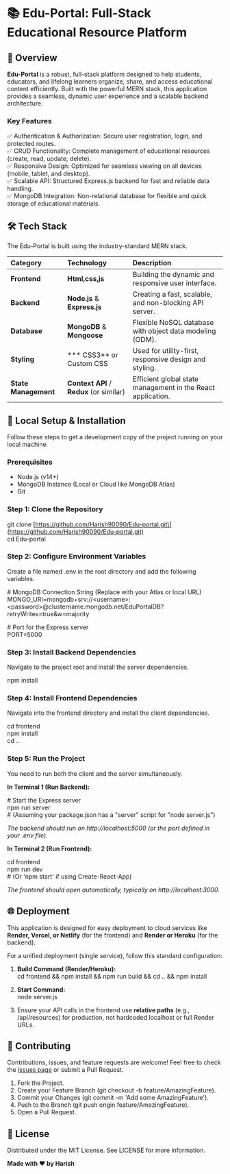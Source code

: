 # **📚 Edu-Portal: Full-Stack Educational Resource Platform**

## **🌟 Overview**

**Edu-Portal** is a robust, full-stack platform designed to help students, educators, and lifelong learners organize, share, and access educational content efficiently. Built with the powerful MERN stack, this application provides a seamless, dynamic user experience and a scalable backend architecture.

### **Key Features**

✅ Authentication & Authorization: Secure user registration, login, and protected routes.  
✅ CRUD Functionality: Complete management of educational resources (create, read, update, delete).  
✅ Responsive Design: Optimized for seamless viewing on all devices (mobile, tablet, and desktop).  
✅ Scalable API: Structured Express.js backend for fast and reliable data handling.  
✅ MongoDB Integration: Non-relational database for flexible and quick storage of educational materials.

## **🛠 Tech Stack**

The Edu-Portal is built using the industry-standard MERN stack.

| Category | Technology | Description |
| :---- | :---- | :---- |
| **Frontend** | **Html,css,js**| Building the dynamic and responsive user interface. |
| **Backend** | **Node.js** & **Express.js** | Creating a fast, scalable, and non-blocking API server. |
| **Database** | **MongoDB** & **Mongoose** | Flexible NoSQL database with object data modeling (ODM). |
| **Styling** | *** CSS3** or Custom CSS | Used for utility-first, responsive design and styling. |
| **State Management** | **Context API** / **Redux** (or similar) | Efficient global state management in the React application. |

## **🚀 Local Setup & Installation**

Follow these steps to get a development copy of the project running on your local machine.

### **Prerequisites**

* Node.js (v14+)  
* MongoDB Instance (Local or Cloud like MongoDB Atlas)  
* Git

### **Step 1: Clone the Repository**

git clone \[https://github.com/Harish90090/Edu-portal.git\](https://github.com/Harish90090/Edu-portal.git)  
cd Edu-portal

### **Step 2: Configure Environment Variables**

Create a file named .env in the root directory and add the following variables.

\# MongoDB Connection String (Replace with your Atlas or local URL)  
MONGO\_URI=mongodb+srv://\<username\>:\<password\>@clustername.mongodb.net/EduPortalDB?retryWrites=true\&w=majority

\# Port for the Express server  
PORT=5000 

### **Step 3: Install Backend Dependencies**

Navigate to the project root and install the server dependencies.

npm install

### **Step 4: Install Frontend Dependencies**

Navigate into the frontend directory and install the client dependencies.

cd frontend  
npm install  
cd ..

### **Step 5: Run the Project**

You need to run both the client and the server simultaneously.

**In Terminal 1 (Run Backend):**

\# Start the Express server  
npm run server   
\# (Assuming your package.json has a "server" script for "node server.js")

*The backend should run on http://localhost:5000 (or the port defined in your .env file).*

**In Terminal 2 (Run Frontend):**

cd frontend  
npm run dev   
\# (Or 'npm start' if using Create-React-App)

*The frontend should open automatically, typically on http://localhost:3000.*

## **🌐 Deployment**

This application is designed for easy deployment to cloud services like **Render, Vercel, or Netlify** (for the frontend) and **Render or Heroku** (for the backend).

For a unified deployment (single service), follow this standard configuration:

1. **Build Command (Render/Heroku):**  
   cd frontend && npm install && npm run build && cd .. && npm install

2. **Start Command:**  
   node server.js

3. Ensure your API calls in the frontend use **relative paths** (e.g., /api/resources) for production, not hardcoded localhost or full Render URLs.

## **🤝 Contributing**

Contributions, issues, and feature requests are welcome\! Feel free to check the [issues page](https://www.google.com/search?q=https://github.com/Harish90090/Edu-portal/issues) or submit a Pull Request.

1. Fork the Project.  
2. Create your Feature Branch (git checkout \-b feature/AmazingFeature).  
3. Commit your Changes (git commit \-m 'Add some AmazingFeature').  
4. Push to the Branch (git push origin feature/AmazingFeature).  
5. Open a Pull Request.

## **📄 License**

Distributed under the MIT License. See LICENSE for more information.

**Made with ❤️ by Harish**

